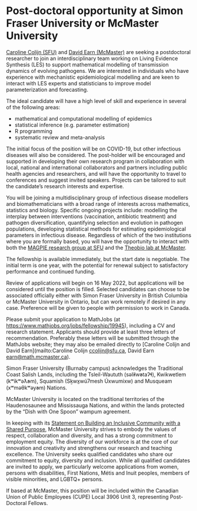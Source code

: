 
# Post-doctoral opportunity at Simon Fraser University or McMaster University

[Caroline Colijn (SFU)](https://www.sfu.ca/math/people/faculty/ccolijn/) and [David Earn (McMaster)](https://davidearn.mcmaster.ca/) are seeking a postdoctoral researcher to join an interdisciplinary team working on Living Evidence Synthesis (LES) to support mathematical modelling of transmission dynamics of evolving pathogens.  We are interested in individuals who have experience with mechanistic epidemiological modelling and are keen to interact with LES experts and statisticians to improve model parameterization and forecasting.

The ideal candidate will have a high level of skill and experience in several of the following areas:

- mathematical and computational modelling of epidemics
- statistical inference (e.g. parameter estimation)
- R programming
- systematic review and meta-analysis

The initial focus of the position will be on COVID-19, but other infectious diseases will also be considered. The post-holder will be encouraged and supported in developing their own research program in collaboration with local, national and international collaborators and partners including public health agencies and researchers, and will have the opportunity to travel to conferences and suggest invited speakers. Projects can be tailored to suit the candidate’s research interests and expertise.

You will be joining a multidisciplinary group of infectious disease modellers and biomathematicians with a broad range of interests across mathematics, statistics and biology. Specific ongoing projects include: modelling the interplay between interventions (vaccination, antibiotic treatment) and pathogen diversification, quantifying selection and evolution in pathogen populations, developing statistical methods for estimating epidemiological parameters in infectious disease. Regardless of which of the two institutions where you are formally based, you will have the opportunity to interact with both the [MAGPIE research group at SFU](https://mac-theobio.github.io/) and the [Theobio lab at McMaster](https://mac-theobio.github.io/).

The fellowship is available immediately, but the start date is negotiable. The initial term is one year, with the potential for renewal subject to satisfactory performance and continued funding.

Review of applications will begin on 16 May 2022, but applications will be considered until the position is filled.  Selected candidates can choose to be associated officially either with Simon Fraser University in British Columbia or McMaster University in Ontario, but can work remotely if desired in any case.  Preference will be given to people with permission to work in Canada.

Please submit your application to MathJobs (at <https://www.mathjobs.org/jobs/fellowship/19945>), including a CV and research statement. Applicants should provide at least three letters of recommendation.  Preferably these letters will be submitted through the MathJobs website; they may also be emailed directly to [Caroline Colijn and David Earn](mailto:Caroline Colijn <ccolijn@sfu.ca>, David Earn <earn@math.mcmaster.ca>).

Simon Fraser University (Burnaby campus) acknowledges the Traditional Coast Salish Lands, including the Tsleil-Waututh (səl̓ilw̓ətaʔɬ), Kwikwetlem (kʷikʷəƛ̓əm), Squamish (Sḵwx̱wú7mesh Úxwumixw) and Musqueam (xʷməθkʷəy̓əm) Nations.

McMaster University is located on the traditional territories of the Haudenosaunee and Mississauga Nations, and within the lands protected by the “Dish with One Spoon” wampum agreement.

In keeping with its [Statement on Building an Inclusive Community with a Shared Purpose,](https://secretariat.mcmaster.ca/app/uploads/Statement-on-Building-an-Inclusive-Community-with-a-Shared-Purpose.pdf) McMaster University strives to embody the values of respect, collaboration and diversity, and has a strong commitment to employment equity. The diversity of our workforce is at the core of our innovation and creativity and strengthens our research and teaching excellence. The University seeks qualified candidates who share our commitment to equity, diversity and inclusion. While all qualified candidates are invited to apply, we particularly welcome applications from women, persons with disabilities, First Nations, Métis and Inuit peoples, members of visible minorities, and LGBTQ+ persons.

If based at McMaster, this position will be included within the Canadian Union of Public Employees (CUPE) Local 3906 Unit 3, representing Post-Doctoral Fellows.
